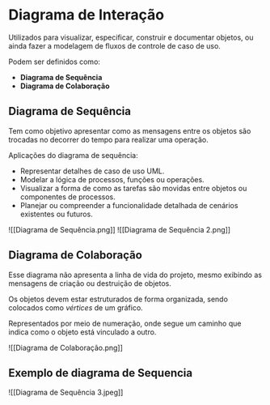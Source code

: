# Diagrama de Interação

Utilizados para visualizar, especificar, construir e documentar objetos, ou ainda fazer a modelagem de fluxos de controle de caso de uso.

Podem ser definidos como:
- __Diagrama de Sequência__
- __Diagrama de Colaboração__

## Diagrama de Sequência

Tem como objetivo apresentar como as mensagens entre os objetos são trocadas no decorrer do tempo para realizar uma operação.

Aplicações do diagrama de sequência:
- Representar detalhes de caso de uso UML.
- Modelar a lógica de processos, funções ou operações.
- Visualizar a forma de como as tarefas são movidas entre objetos ou componentes de processos.
- Planejar ou compreender a funcionalidade detalhada de cenários existentes ou futuros.

![[Diagrama de Sequência.png]]
![[Diagrama de Sequência 2.png]]

## Diagrama de Colaboração

Esse diagrama não apresenta a linha de vida do projeto, mesmo exibindo as mensagens de criação ou destruição de objetos.

Os objetos devem estar estruturados de forma organizada, sendo colocados como _vértices_ de um gráfico.

Representados por meio de numeração, onde segue um caminho que indica como o objeto está vinculado a outro.

![[Diagrama de Colaboração.png]]

## Exemplo de diagrama de Sequencia

![[Diagrama de Sequência 3.jpeg]]